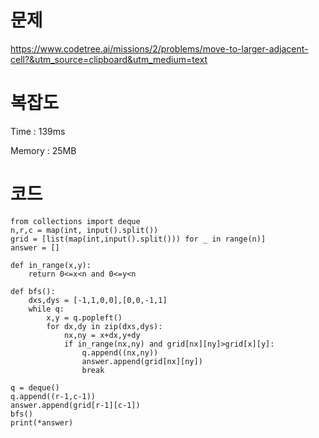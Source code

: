 # 문제
https://www.codetree.ai/missions/2/problems/move-to-larger-adjacent-cell?&utm_source=clipboard&utm_medium=text

# 복잡도
Time : 139ms <p>
Memory : 25MB

# 코드
```
from collections import deque
n,r,c = map(int, input().split())
grid = [list(map(int,input().split())) for _ in range(n)]
answer = []

def in_range(x,y):
    return 0<=x<n and 0<=y<n

def bfs():
    dxs,dys = [-1,1,0,0],[0,0,-1,1]
    while q:
        x,y = q.popleft()
        for dx,dy in zip(dxs,dys):
            nx,ny = x+dx,y+dy
            if in_range(nx,ny) and grid[nx][ny]>grid[x][y]:
                q.append((nx,ny))
                answer.append(grid[nx][ny])
                break

q = deque()   
q.append((r-1,c-1))
answer.append(grid[r-1][c-1])
bfs()
print(*answer)
```
